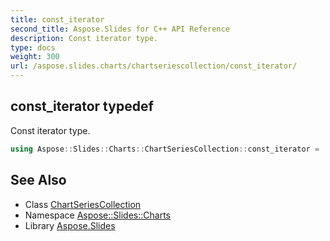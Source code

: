 ```yaml
---
title: const_iterator
second_title: Aspose.Slides for C++ API Reference
description: Const iterator type.
type: docs
weight: 300
url: /aspose.slides.charts/chartseriescollection/const_iterator/
---
```

## const_iterator typedef


Const iterator type.

```cpp
using Aspose::Slides::Charts::ChartSeriesCollection::const_iterator =  typename iterator_holder_type::const_iterator
```

## See Also

* Class [ChartSeriesCollection](../)
* Namespace [Aspose::Slides::Charts](../../)
* Library [Aspose.Slides](../../../)